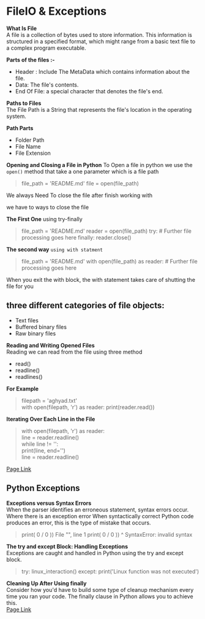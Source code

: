 # FileIO & Exceptions
**What Is File**<br>
A file is a collection of bytes used to store information. This information is structured in a specified format, which might range from a basic text file to a complex program executable.<br>

**Parts of the files :-**
- Header : Include The MetaData  which contains information about the file. 
- Data: The file's contents.
- End Of File: a special character that denotes the file's end.

**Paths to Files**<br>
The File Path is a String that represents the file's location in the operating system.

**Path Parts**
- Folder Path 
- File Name
- File Extension

**Opening and Closing a File in Python**
To Open a file in python we use the `open()` method that take a one parameter which is a file path


>file_path = 'README.md'
file = open(file_path)

We always Need To close the file after finish working with

we have to ways to close the file

**The First One**
using try-finally


>file_path = 'README.md'
reader = open(file_path)
try:
    # Further file processing goes here
finally:
    reader.close()


**The second way**
`using with statment`


>file_path = 'README.md'
with open(file_path) as reader:
    # Further file processing goes here



When you exit the with block, the with statement takes care of shutting the file for you

## three different categories of file objects:
- Text files
- Buffered binary files
- Raw binary files

**Reading and Writing Opened Files**<br>
 Reading we can read from the file using three method 
  - read()
  - readline()
  - readlines()
  
  **For Example**
  
 
  >filepath = 'aghyad.txt'<br>
  with open(filepath, 'r') as reader:
    print(reader.read())

  
**Iterating Over Each Line in the File**

>with open(filepath, 'r') as reader:<br>
 line = reader.readline()<br>
   while line != '':<br>
   print(line, end='')<br>
   line = reader.readline()

   
[Page Link](https://realpython.com/read-write-files-python/)

## Python Exceptions

**Exceptions versus Syntax Errors**<br>
When the parser identifies an erroneous statement, syntax errors occur. Where there is an exception error When syntactically correct Python code produces an error, this is the type of mistake that occurs.

> print( 0 / 0 ))
  File "<stdin>", line 1
    print( 0 / 0 ))
                  ^
SyntaxError: invalid syntax


**The try and except Block: Handling Exceptions**<br>
Exceptions are caught and handled in Python using the try and except block.

>try:
    linux_interaction()
except:
    print('Linux function was not executed')

    
**Cleaning Up After Using finally**<br>
Consider how you'd have to build some type of cleanup mechanism every time you ran your code. The finally clause in Python allows you to achieve this.<br>
[Page Link](https://realpython.com/python-exceptions/)